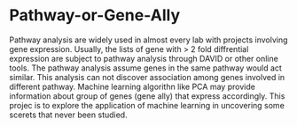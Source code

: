 # Pathway-or-Gene-Ally

Pathway analysis are widely used in almost every lab with projects involving gene expression. Usually, the lists of gene with > 2 fold diffrential expression are subject to pathway analysis through DAVID or other online tools. The pathway analysis assume genes in the same pathway would act similar. This analysis can not discover association among genes involved in different pathway. Machine learning algorithn like PCA may provide information about group of genes (gene ally) that express accordingly. This projec is to explore the application of machine learning in uncovering some scerets that never been studied. 
